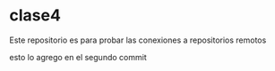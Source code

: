 # clase4
Este repositorio es para probar las conexiones a repositorios remotos

esto lo agrego en el segundo commit
